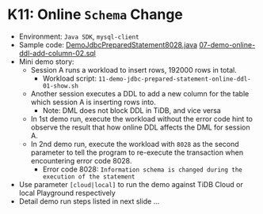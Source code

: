 # K11: Online `Schema` Change
+ Environment: `Java SDK`, `mysql-client`
+ Sample code:
[DemoJdbcPreparedStatement8028.java](https://github.com/pingcap/tidb-course-201-lab/blob/master/scripts/DemoJdbcPreparedStatement8028.java)
[07-demo-online-ddl-add-column-02.sql](https://github.com/pingcap/tidb-course-201-lab/blob/master/scripts/07-demo-online-ddl-add-column-02.sql)
+ Mini demo story:
  + Session A runs a workload to insert rows, 192000 rows in total.
    + Workload script: `11-demo-jdbc-prepared-statement-online-ddl-01-show.sh`
  + Another session executes a DDL to add a new column for the table which session A is inserting rows into.
    + Note: DML does not block DDL in TiDB, and vice versa
  + In 1st demo run, execute the workload without the error code hint to observe the result that how online DDL affects the DML for session A.
  + In 2nd demo run, execute the workload with `8028` as the second parameter to tell the program to re-execute the transaction when encountering error code 8028.
    + Error code 8028: `Information schema is changed during the execution of the statement`
+ Use parameter `[cloud|local]` to run the demo against TiDB Cloud or local Playground respectively
+ Detail demo run steps listed in next slide ...
